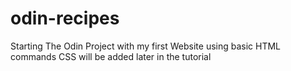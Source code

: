 # odin-recipes

Starting The Odin Project with my first Website using basic HTML commands
CSS will be added later in the tutorial